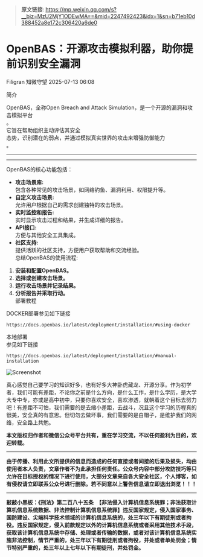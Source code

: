 > **原文链接**: https://mp.weixin.qq.com/s?__biz=MzU2MjY1ODEwMA==&mid=2247492423&idx=1&sn=b71eb10d388452a8e172c306420a6de0

#  OpenBAS：开源攻击模拟利器，助你提前识别安全漏洞  
Filigran  知微守望   2025-07-13 06:08  
  
简介  
  
OpenBAS，全称Open Breach and Attack Simulation，是一个开源的漏洞和攻击模拟平台  
。  
它旨在帮助组织主动评估其安全  
态势，识别潜在的弱点，并通过模拟真实世界的攻击来增强防御能力  
。  
****  
  
****  
OpenBAS的核心功能包括：  
- **攻击场景库:**  
包含各种常见的攻击场景，如网络钓鱼、漏洞利用、权限提升等。  
- **自定义攻击场景:**  
允许用户根据自己的需求创建独特的攻击场景。  
- **实时监控和报告:**  
实时显示攻击过程和结果，并生成详细的报告。  
- **API接口:**  
方便与其他安全工具集成。  
- **社区支持:**  
提供活跃的社区支持，方便用户获取帮助和交流经验。  
总结OpenBAS的使用流程:  
1. **安装和配置OpenBAS。**  
1. **选择或创建攻击场景。**  
1. **运行攻击场景并记录结果。**  
1. **分析报告并采取行动。**  
部署教程  
  
DOCKER部署参见如下链接  

```
https://docs.openbas.io/latest/deployment/installation/#using-docker
```

  
本地部署  
参见如下链接  

```
https://docs.openbas.io/latest/deployment/installation/#manual-installation
```

  
![Screenshot](https://mmbiz.qpic.cn/mmbiz_png/n2rSqJSRAVzVmP8HLd7yD148EYYcJLjJ9mZtkCdz5McjSQ4qGdgP5PY0qNg1N4zyaQJLaHDLjYzLbSBacTzZSw/640?wx_fmt=png&from=appmsg "")  
  
真心感觉自己要学习的知识好多，也有好多大神卧虎藏龙、开源分享。作为初学者，我们可能有差距，不论你之前是什么方向，是什么工作，是什么学历，是大学大专中专，亦或是高中初中，只要你喜欢安全，喜欢渗透，就朝着这个目标去努力吧！有差距不可怕，我们需要的是去缩小差距，去战斗，况且这个学习的历程真的很美，安全真的有意思。但切勿去做坏事，我们需要的是白帽子，是维护我们的网络，安全路上共勉。  
  
  
**本文版权归作者和微信公众号平台共有，重在学习交流，不以任何盈利为目的，欢迎转载。**  
  
****  
**由于传播、利用此文所提供的信息而造成的任何直接或者间接的后果及损失，均由使用者本人负责，文章作者不为此承担任何责任。公众号内容中部分攻防技巧等只允许在目标授权的情况下进行使用，大部分文章来自各大安全社区，个人博客，如有侵权请立即联系公众号进行删除。若不同意以上警告信息请立即退出浏览！！！**  
  
****  
**敲敲小黑板：《刑法》第二百八十五条　【非法侵入计算机信息系统罪；非法获取计算机信息系统数据、非法控制计算机信息系统罪】违反国家规定，侵入国家事务、国防建设、尖端科学技术领域的计算机信息系统的，处三年以下有期徒刑或者拘役。违反国家规定，侵入前款规定以外的计算机信息系统或者采用其他技术手段，获取该计算机信息系统中存储、处理或者传输的数据，或者对该计算机信息系统实施非法控制，情节严重的，处三年以下有期徒刑或者拘役，并处或者单处罚金；情节特别严重的，处三年以上七年以下有期徒刑，并处罚金。**  
  
